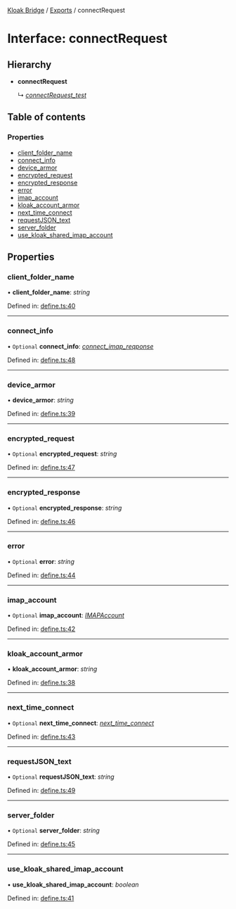 [Kloak Bridge](../README.md) / [Exports](../modules.md) / connectRequest

# Interface: connectRequest

## Hierarchy

* **connectRequest**

  ↳ [*connectRequest\_test*](connectrequest_test.md)

## Table of contents

### Properties

- [client\_folder\_name](connectrequest.md#client_folder_name)
- [connect\_info](connectrequest.md#connect_info)
- [device\_armor](connectrequest.md#device_armor)
- [encrypted\_request](connectrequest.md#encrypted_request)
- [encrypted\_response](connectrequest.md#encrypted_response)
- [error](connectrequest.md#error)
- [imap\_account](connectrequest.md#imap_account)
- [kloak\_account\_armor](connectrequest.md#kloak_account_armor)
- [next\_time\_connect](connectrequest.md#next_time_connect)
- [requestJSON\_text](connectrequest.md#requestjson_text)
- [server\_folder](connectrequest.md#server_folder)
- [use\_kloak\_shared\_imap\_account](connectrequest.md#use_kloak_shared_imap_account)

## Properties

### client\_folder\_name

• **client\_folder\_name**: *string*

Defined in: [define.ts:40](https://github.com/CoNET-project/kloak-bridge/blob/1d36987/src/define.ts#L40)

___

### connect\_info

• `Optional` **connect\_info**: [*connect\_imap\_reqponse*](connect_imap_reqponse.md)

Defined in: [define.ts:48](https://github.com/CoNET-project/kloak-bridge/blob/1d36987/src/define.ts#L48)

___

### device\_armor

• **device\_armor**: *string*

Defined in: [define.ts:39](https://github.com/CoNET-project/kloak-bridge/blob/1d36987/src/define.ts#L39)

___

### encrypted\_request

• `Optional` **encrypted\_request**: *string*

Defined in: [define.ts:47](https://github.com/CoNET-project/kloak-bridge/blob/1d36987/src/define.ts#L47)

___

### encrypted\_response

• `Optional` **encrypted\_response**: *string*

Defined in: [define.ts:46](https://github.com/CoNET-project/kloak-bridge/blob/1d36987/src/define.ts#L46)

___

### error

• `Optional` **error**: *string*

Defined in: [define.ts:44](https://github.com/CoNET-project/kloak-bridge/blob/1d36987/src/define.ts#L44)

___

### imap\_account

• `Optional` **imap\_account**: [*IMAPAccount*](imapaccount.md)

Defined in: [define.ts:42](https://github.com/CoNET-project/kloak-bridge/blob/1d36987/src/define.ts#L42)

___

### kloak\_account\_armor

• **kloak\_account\_armor**: *string*

Defined in: [define.ts:38](https://github.com/CoNET-project/kloak-bridge/blob/1d36987/src/define.ts#L38)

___

### next\_time\_connect

• `Optional` **next\_time\_connect**: [*next\_time\_connect*](next_time_connect.md)

Defined in: [define.ts:43](https://github.com/CoNET-project/kloak-bridge/blob/1d36987/src/define.ts#L43)

___

### requestJSON\_text

• `Optional` **requestJSON\_text**: *string*

Defined in: [define.ts:49](https://github.com/CoNET-project/kloak-bridge/blob/1d36987/src/define.ts#L49)

___

### server\_folder

• `Optional` **server\_folder**: *string*

Defined in: [define.ts:45](https://github.com/CoNET-project/kloak-bridge/blob/1d36987/src/define.ts#L45)

___

### use\_kloak\_shared\_imap\_account

• **use\_kloak\_shared\_imap\_account**: *boolean*

Defined in: [define.ts:41](https://github.com/CoNET-project/kloak-bridge/blob/1d36987/src/define.ts#L41)
